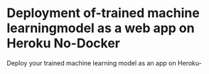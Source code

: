 # Deployment of-trained machine learningmodel as a web app on Heroku No-Docker
Deploy your trained machine learning model as an app on Heroku-
